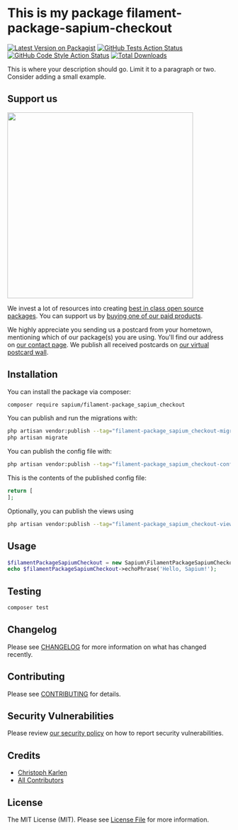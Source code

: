 # This is my package filament-package-sapium-checkout

[![Latest Version on Packagist](https://img.shields.io/packagist/v/christph-karlen-ffhs-ch/filament-package-sapium-checkout.svg?style=flat-square)](https://packagist.org/packages/christph-karlen-ffhs-ch/filament-package-sapium-checkout)
[![GitHub Tests Action Status](https://img.shields.io/github/actions/workflow/status/christph-karlen-ffhs-ch/filament-package-sapium-checkout/run-tests.yml?branch=main&label=tests&style=flat-square)](https://github.com/christph-karlen-ffhs-ch/filament-package-sapium-checkout/actions?query=workflow%3Arun-tests+branch%3Amain)
[![GitHub Code Style Action Status](https://img.shields.io/github/actions/workflow/status/christph-karlen-ffhs-ch/filament-package-sapium-checkout/fix-php-code-style-issues.yml?branch=main&label=code%20style&style=flat-square)](https://github.com/christph-karlen-ffhs-ch/filament-package-sapium-checkout/actions?query=workflow%3A"Fix+PHP+code+style+issues"+branch%3Amain)
[![Total Downloads](https://img.shields.io/packagist/dt/christph-karlen-ffhs-ch/filament-package-sapium-checkout.svg?style=flat-square)](https://packagist.org/packages/christph-karlen-ffhs-ch/filament-package-sapium-checkout)

This is where your description should go. Limit it to a paragraph or two. Consider adding a small example.

## Support us

[<img src="https://github-ads.s3.eu-central-1.amazonaws.com/filament-package_sapium_checkout.jpg?t=1" width="419px" />](https://spatie.be/github-ad-click/filament-package_sapium_checkout)

We invest a lot of resources into creating [best in class open source packages](https://spatie.be/open-source). You can support us by [buying one of our paid products](https://spatie.be/open-source/support-us).

We highly appreciate you sending us a postcard from your hometown, mentioning which of our package(s) you are using. You'll find our address on [our contact page](https://spatie.be/about-us). We publish all received postcards on [our virtual postcard wall](https://spatie.be/open-source/postcards).

## Installation

You can install the package via composer:

```bash
composer require sapium/filament-package_sapium_checkout
```

You can publish and run the migrations with:

```bash
php artisan vendor:publish --tag="filament-package_sapium_checkout-migrations"
php artisan migrate
```

You can publish the config file with:

```bash
php artisan vendor:publish --tag="filament-package_sapium_checkout-config"
```

This is the contents of the published config file:

```php
return [
];
```

Optionally, you can publish the views using

```bash
php artisan vendor:publish --tag="filament-package_sapium_checkout-views"
```

## Usage

```php
$filamentPackageSapiumCheckout = new Sapium\FilamentPackageSapiumCheckout();
echo $filamentPackageSapiumCheckout->echoPhrase('Hello, Sapium!');
```

## Testing

```bash
composer test
```

## Changelog

Please see [CHANGELOG](CHANGELOG.md) for more information on what has changed recently.

## Contributing

Please see [CONTRIBUTING](CONTRIBUTING.md) for details.

## Security Vulnerabilities

Please review [our security policy](../../security/policy) on how to report security vulnerabilities.

## Credits

- [Christoph Karlen](https://github.com/christph.karlen@ffhs.ch)
- [All Contributors](../../contributors)

## License

The MIT License (MIT). Please see [License File](LICENSE.md) for more information.
